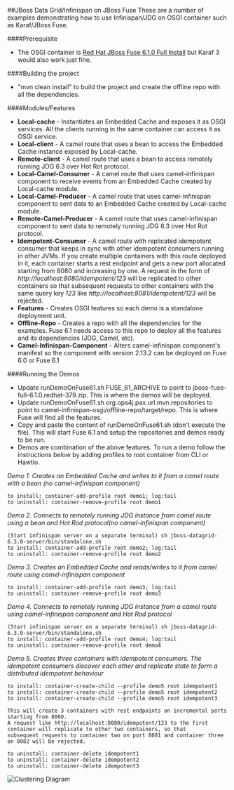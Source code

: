 ##JBoss Data Grid/Infinispan on JBoss Fuse
These are a number of examples demonstrating how to use Infinispan/JDG on OSGI container such as Karaf/JBoss Fuse.

####Prerequisite
- The OSGI container is [Red Hat JBoss Fuse 6.1.0 Full Install](https://access.redhat.com/jbossnetwork/restricted/softwareDownload.html?softwareId=29253) but Karaf 3 would also work just fine.

####Building the project
- "mvn clean install" to build the project and create the offline repo with all the dependencies.

####Modules/Features
- **Local-cache** - Instantiates an Embedded Cache and exposes it as OSGI services. All the clients running in the same container can access it as OSGI service.
- **Local-client** - A camel route that uses a bean to access the Embedded Cache instance exposed by Local-cache.
- **Remote-client** - A camel route that uses a bean to access remotely running JDG 6.3 over Hot Rot protocol.
- **Local-Camel-Consumer** - A camel route that uses camel-infinispan component to receive events from an Embedded Cache created by Local-cache module.
- **Local-Camel-Producer** - A camel route that uses camel-infinispan component to sent data to an Embedded Cache created by Local-cache module.
- **Remote-Camel-Producer** - A camel route that uses camel-infinispan component to sent data to remotely running JDG 6.3 over Hot Rot protocol.
- **Idempotent-Consumer** - A camel route with replicated idempotent consumer that keeps in sync with other idempotent consumers running in other JVMs. If you create multiple containers with this route deployed in it, each container starts a rest endpoint and gets a new port allocated starting from 8080 and increasing by one. A request in the form of *http://localhost:8080/idempotent/123* will be replicated to other containers so that subsequent requests to other containers with the same query key *123* like *http://localhost:8081/idempotent/123* will be rejected.
- **Features** - Creates OSGI features so each demo is a standalone deployment unit.
- **Offline-Repo** - Creates a repo with all the dependencies for the examples. Fuse 6.1 needs access to this repo to deploy all the features and its dependencies (JDG, Camel, etc).
- **Camel-Infinispan-Component** - Alters camel-infinispan component's manifest so the component with version 2.13.2 can be deployed on Fuse 6.0 or Fuse 6.1

####Running the Demos
- Update runDemoOnFuse61.sh FUSE_61_ARCHIVE to point to jboss-fuse-full-6.1.0.redhat-379.zip. This is where the demos will be deployed.
- Update runDemoOnFuse61.sh org.ops4j.pax.url.mvn.repositories to point to camel-infinispan-osgi/offline-repo/target/repo. This is where Fuse will find all the features.
- Copy and paste the content of runDemoOnFuse61.sh (don't execute the file). This will start Fuse 6.1 and setup the repositories and demos ready to be run.
- Demos are combination of the above features. To run a demo follow the instructions below by adding profiles to root container from CLI or Hawtio.

*Demo 1. Creates an Embedded Cache and writes to it from a camel route with a bean (no camel-infinispan component)*

    to install: container-add-profile root demo1; log:tail
    to uninstall: container-remove-profile root demo1

*Demo 2. Connects to remotely running JDG instance from camel route using a bean and Hot Rod protocol(no camel-infinispan component)*

    (Start infinispan server on a separate terminal) sh jboss-datagrid-6.3.0-server/bin/standalone.sh
    to install: container-add-profile root demo2; log:tail
    to uninstall: container-remove-profile root demo2

*Demo 3. Creates an Embedded Cache and reads/writes to it from camel route using camel-infinispan component*

    to install: container-add-profile root demo3; log:tail
    to uninstall: container-remove-profile root demo3

*Demo 4. Connects to remotely running JDG instance from a camel route using camel-infinispan component and Hot Rod protocol*

    (Start infinispan server on a separate terminal) sh jboss-datagrid-6.3.0-server/bin/standalone.sh
    to install: container-add-profile root demo4; log:tail
    to uninstall: container-remove-profile root demo4

*Demo 5. Creates three containers with idempotent consumers. The idempotent consumers discover each other and replicate state to form a distributed idempotent behaviour*

    to install: container-create-child --profile demo5 root idempotent1
    to install: container-create-child --profile demo5 root idempotent2
    to install: container-create-child --profile demo5 root idempotent3

    This will create 3 containers with rest endpoints on incremental ports starting from 8080.
    A request like http://localhost:8080/idempotent/123 to the first container will replicate to other two containers, so that
    subsequent requests to container two on port 8081 and container three on 8082 will be rejected.

    to uninstall: container-delete idempotent1
    to uninstall: container-delete idempotent2
    to uninstall: container-delete idempotent3

![Clustering Diagram](http://1.bp.blogspot.com/-BS2C1LzZ1uI/U_KPzRTj2kI/AAAAAAAAArA/JcZx0guOcm0/s1600/IdempotentConsumer.png)

